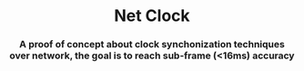<div align=center>

# Net Clock
### A proof of concept about clock synchonization techniques over network, the goal is to reach sub-frame (<16ms) accuracy
</div>
